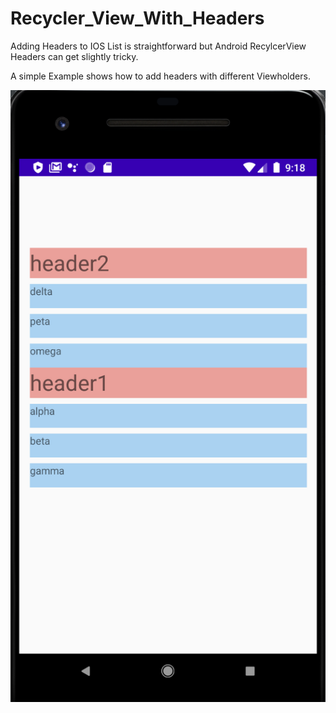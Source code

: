 # Recycler_View_With_Headers

Adding Headers to IOS List is straightforward but Android RecylcerView Headers can get slightly tricky.

A simple Example shows how to add headers with different Viewholders.


![Alt text](https://github.com/WaliHassanKhan/Recycler_View_With_Headers/blob/master/App_Screenshot.png "Screen Shot")
